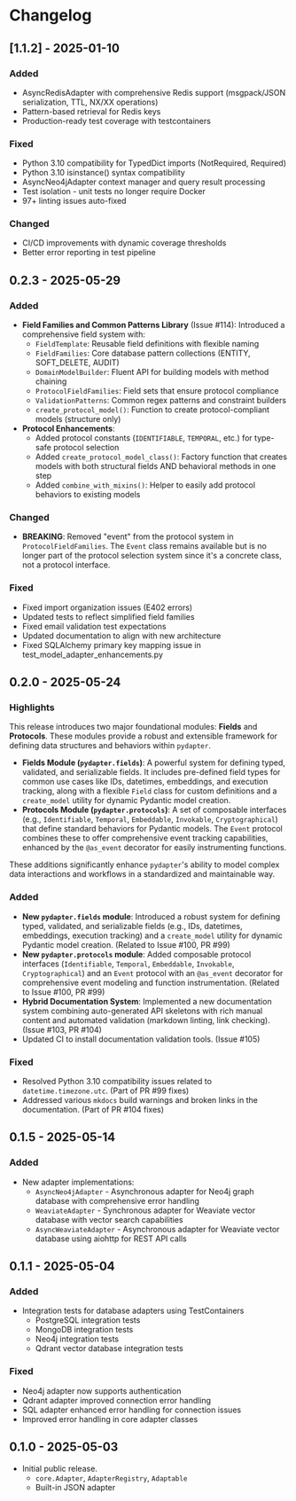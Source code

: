 # Changelog

## [1.1.2] - 2025-01-10

### Added

- AsyncRedisAdapter with comprehensive Redis support (msgpack/JSON
  serialization, TTL, NX/XX operations)
- Pattern-based retrieval for Redis keys
- Production-ready test coverage with testcontainers

### Fixed

- Python 3.10 compatibility for TypedDict imports (NotRequired, Required)
- Python 3.10 isinstance() syntax compatibility
- AsyncNeo4jAdapter context manager and query result processing
- Test isolation - unit tests no longer require Docker
- 97+ linting issues auto-fixed

### Changed

- CI/CD improvements with dynamic coverage thresholds
- Better error reporting in test pipeline

## 0.2.3 - 2025-05-29

### Added

- **Field Families and Common Patterns Library** (Issue #114): Introduced a
  comprehensive field system with:
  - `FieldTemplate`: Reusable field definitions with flexible naming
  - `FieldFamilies`: Core database pattern collections (ENTITY, SOFT_DELETE,
    AUDIT)
  - `DomainModelBuilder`: Fluent API for building models with method chaining
  - `ProtocolFieldFamilies`: Field sets that ensure protocol compliance
  - `ValidationPatterns`: Common regex patterns and constraint builders
  - `create_protocol_model()`: Function to create protocol-compliant models
    (structure only)
- **Protocol Enhancements**:
  - Added protocol constants (`IDENTIFIABLE`, `TEMPORAL`, etc.) for type-safe
    protocol selection
  - Added `create_protocol_model_class()`: Factory function that creates models
    with both structural fields AND behavioral methods in one step
  - Added `combine_with_mixins()`: Helper to easily add protocol behaviors to
    existing models

### Changed

- **BREAKING**: Removed "event" from the protocol system in
  `ProtocolFieldFamilies`. The `Event` class remains available but is no longer
  part of the protocol selection system since it's a concrete class, not a
  protocol interface.

### Fixed

- Fixed import organization issues (E402 errors)
- Updated tests to reflect simplified field families
- Fixed email validation test expectations
- Updated documentation to align with new architecture
- Fixed SQLAlchemy primary key mapping issue in
  test_model_adapter_enhancements.py

## 0.2.0 - 2025-05-24

### Highlights

This release introduces two major foundational modules: **Fields** and
**Protocols**. These modules provide a robust and extensible framework for
defining data structures and behaviors within `pydapter`.

- **Fields Module (`pydapter.fields`)**: A powerful system for defining typed,
  validated, and serializable fields. It includes pre-defined field types for
  common use cases like IDs, datetimes, embeddings, and execution tracking,
  along with a flexible `Field` class for custom definitions and a
  `create_model` utility for dynamic Pydantic model creation.
- **Protocols Module (`pydapter.protocols`)**: A set of composable interfaces
  (e.g., `Identifiable`, `Temporal`, `Embeddable`, `Invokable`,
  `Cryptographical`) that define standard behaviors for Pydantic models. The
  `Event` protocol combines these to offer comprehensive event tracking
  capabilities, enhanced by the `@as_event` decorator for easily instrumenting
  functions.

These additions significantly enhance `pydapter`'s ability to model complex data
interactions and workflows in a standardized and maintainable way.

### Added

- **New `pydapter.fields` module**: Introduced a robust system for defining
  typed, validated, and serializable fields (e.g., IDs, datetimes, embeddings,
  execution tracking) and a `create_model` utility for dynamic Pydantic model
  creation. (Related to Issue #100, PR #99)
- **New `pydapter.protocols` module**: Added composable protocol interfaces
  (`Identifiable`, `Temporal`, `Embeddable`, `Invokable`, `Cryptographical`) and
  an `Event` protocol with an `@as_event` decorator for comprehensive event
  modeling and function instrumentation. (Related to Issue #100, PR #99)
- **Hybrid Documentation System**: Implemented a new documentation system
  combining auto-generated API skeletons with rich manual content and automated
  validation (markdown linting, link checking). (Issue #103, PR #104)
- Updated CI to install documentation validation tools. (Issue #105)

### Fixed

- Resolved Python 3.10 compatibility issues related to `datetime.timezone.utc`.
  (Part of PR #99 fixes)
- Addressed various `mkdocs` build warnings and broken links in the
  documentation. (Part of PR #104 fixes)

## 0.1.5 - 2025-05-14

### Added

- New adapter implementations:
  - `AsyncNeo4jAdapter` - Asynchronous adapter for Neo4j graph database with
    comprehensive error handling
  - `WeaviateAdapter` - Synchronous adapter for Weaviate vector database with
    vector search capabilities
  - `AsyncWeaviateAdapter` - Asynchronous adapter for Weaviate vector database
    using aiohttp for REST API calls

## 0.1.1 - 2025-05-04

### Added

- Integration tests for database adapters using TestContainers
  - PostgreSQL integration tests
  - MongoDB integration tests
  - Neo4j integration tests
  - Qdrant vector database integration tests

### Fixed

- Neo4j adapter now supports authentication
- Qdrant adapter improved connection error handling
- SQL adapter enhanced error handling for connection issues
- Improved error handling in core adapter classes

## 0.1.0 - 2025-05-03

- Initial public release.
  - `core.Adapter`, `AdapterRegistry`, `Adaptable`
  - Built-in JSON adapter
